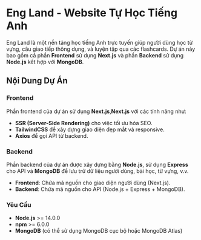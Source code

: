 # Eng Land - Website Tự Học Tiếng Anh

Eng Land là một nền tảng học tiếng Anh trực tuyến giúp người dùng học từ vựng, câu giao tiếp thông dụng, và luyện tập qua các flashcards. Dự án này bao gồm cả phần **Frontend** sử dụng **Next.js** và phần **Backend** sử dụng **Node.js** kết hợp với **MongoDB**.

## Nội Dung Dự Án

### Frontend

Phần frontend của dự án sử dụng **Next.js**,**Next.js** với các tính năng như:
- **SSR (Server-Side Rendering)** cho việc tối ưu hóa SEO.
- **TailwindCSS** để xây dựng giao diện đẹp mắt và responsive.
- **Axios** để gọi API từ backend.


### Backend

Phần backend của dự án được xây dựng bằng **Node.js**, sử dụng **Express** cho API và **MongoDB** để lưu trữ dữ liệu người dùng, bài học, từ vựng, v.v.
- **Frontend**: Chứa mã nguồn cho giao diện người dùng (Next.js).
- **Backend**: Chứa mã nguồn cho API (Node.js + Express + MongoDB).

### Yêu Cầu

- **Node.js** >= 14.0.0
- **npm** >= 6.0.0
- **MongoDB** (có thể sử dụng MongoDB cục bộ hoặc MongoDB Atlas)

